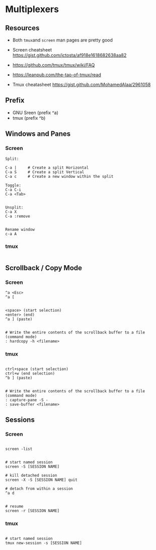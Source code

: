# Multiplexers

## Resources
- Both `tmux`and `screen` man pages are pretty good

- Screen cheatsheet <https://gist.github.com/jctosta/af918e1618682638aa82>

- <https://github.com/tmux/tmux/wiki/FAQ>
- <https://leanpub.com/the-tao-of-tmux/read>
- Tmux cheatasheet <https://gist.github.com/MohamedAlaa/2961058>






## Prefix
- GNU Sreen (prefix ^a)
- tmux (prefix ^b)






## Windows and Panes

### Screen
```
Split:

C-a |     # Create a split Horizontal
C-a S	  # Create a split Vertical
C-a c     # Create a new window within the split

Toggle:
C-a C-i
C-a <Tab>


Unsplit:
C-a X
C-a :remove


Rename window
c-a A

```


### tmux

```

```







## Scrollback / Copy Mode

### Screen
```
^a <Esc>
^a [


<space> (start selection)
<enter> (end)
^a ] (paste)


# Write the entire contents of the scrollback buffer to a file
(command mode)
: hardcopy -h <filename>

```


### tmux
```

ctrl+space (start selection)
ctrl+w (end selection)
^b ] (paste)


# Write the entire contents of the scrollback buffer to a file
(command mode)
: capture-pane -S -
: save-buffer <filename>

```















## Sessions


### Screen
```

screen -list


# start named session
screen -S [SESSION NAME]

# kill detached session
screen -X -S [SESSION NAME] quit

# detach from within a session
^a d


# resume
screen -r [SESSION NAME]

```

### tmux
```

# start named session
tmux new-session -s [SESSION NAME]

```









